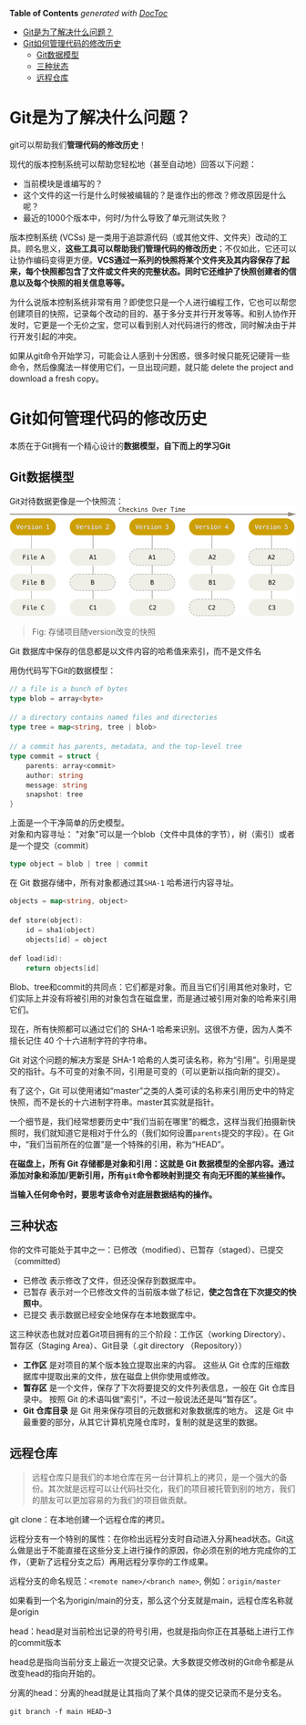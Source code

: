 <!-- START doctoc generated TOC please keep comment here to allow auto update -->
<!-- DON'T EDIT THIS SECTION, INSTEAD RE-RUN doctoc TO UPDATE -->
**Table of Contents**  *generated with [DocToc](https://github.com/thlorenz/doctoc)*

- [Git是为了解决什么问题？](#git%E6%98%AF%E4%B8%BA%E4%BA%86%E8%A7%A3%E5%86%B3%E4%BB%80%E4%B9%88%E9%97%AE%E9%A2%98)
- [Git如何管理代码的修改历史](#git%E5%A6%82%E4%BD%95%E7%AE%A1%E7%90%86%E4%BB%A3%E7%A0%81%E7%9A%84%E4%BF%AE%E6%94%B9%E5%8E%86%E5%8F%B2)
  - [Git数据模型](#git%E6%95%B0%E6%8D%AE%E6%A8%A1%E5%9E%8B)
  - [三种状态](#%E4%B8%89%E7%A7%8D%E7%8A%B6%E6%80%81)
  - [远程仓库](#%E8%BF%9C%E7%A8%8B%E4%BB%93%E5%BA%93)

<!-- END doctoc generated TOC please keep comment here to allow auto update -->


# Git是为了解决什么问题？
git可以帮助我们**管理代码的修改历史**！

现代的版本控制系统可以帮助您轻松地（甚至自动地）回答以下问题：
- 当前模块是谁编写的？
- 这个文件的这一行是什么时候被编辑的？是谁作出的修改？修改原因是什么呢？
- 最近的1000个版本中，何时/为什么导致了单元测试失败？

版本控制系统 (VCSs) 是一类用于追踪源代码（或其他文件、文件夹）改动的工具。顾名思义，**这些工具可以帮助我们管理代码的修改历史**；不仅如此，它还可以让协作编码变得更方便。**VCS通过一系列的快照将某个文件夹及其内容保存了起来，每个快照都包含了文件或文件夹的完整状态。同时它还维护了快照创建者的信息以及每个快照的相关信息等等。**

为什么说版本控制系统非常有用？即使您只是一个人进行编程工作，它也可以帮您创建项目的快照，记录每个改动的目的、基于多分支并行开发等等。和别人协作开发时，它更是一个无价之宝，您可以看到别人对代码进行的修改，同时解决由于并行开发引起的冲突。

如果从git命令开始学习，可能会让人感到十分困惑，很多时候只能死记硬背一些命令，然后像魔法一样使用它们，一旦出现问题，就只能 delete the project and download a fresh copy。

# Git如何管理代码的修改历史
本质在于Git拥有一个精心设计的**数据模型，自下而上的学习Git**
## Git数据模型
Git对待数据更像是一个快照流：
![这是图片](resources/git数据模型.png)
>Fig: 存储项目随version改变的快照

Git 数据库中保存的信息都是以文件内容的哈希值来索引，而不是文件名

用伪代码写下Git的数据模型：
```go
// a file is a bunch of bytes
type blob = array<byte>

// a directory contains named files and directories
type tree = map<string, tree | blob>

// a commit has parents, metadata, and the top-level tree
type commit = struct {
    parents: array<commit>
    author: string
    message: string
    snapshot: tree
}
```
上面是一个干净简单的历史模型。  
对象和内容寻址：
"对象"可以是一个blob（文件中具体的字节），树（索引）或者是一个提交（commit）
```go
type object = blob | tree | commit
```
在 Git 数据存储中，所有对象都通过其`SHA-1` 哈希进行内容寻址。   
```go
objects = map<string, object>

def store(object):
    id = sha1(object)
    objects[id] = object

def load(id):
    return objects[id]
```
Blob、tree和commit的共同点：它们都是对象。而且当它们引用其他对象时，它们实际上并没有将被引用的对象包含在磁盘里，而是通过被引用对象的哈希来引用它们。

现在，所有快照都可以通过它们的 SHA-1 哈希来识别。这很不方便，因为人类不擅长记住 40 个十六进制字符的字符串。

Git 对这个问题的解决方案是 SHA-1 哈希的人类可读名称，称为“引用”。引用是提交的指针。与不可变的对象不同，引用是可变的（可以更新以指向新的提交）。

有了这个，Git 可以使用诸如“master”之类的人类可读的名称来引用历史中的特定快照，而不是长的十六进制字符串。master其实就是指针。

一个细节是，我们经常想要历史中“我们当前在哪里”的概念，这样当我们拍摄新快照时，我们就知道它是相对于什么的（我们如何设置`parents`提交的字段）。在 Git 中，“我们当前所在的位置”是一个特殊的引用，称为“HEAD”。

**在磁盘上，所有 Git 存储都是对象和引用：这就是 Git 数据模型的全部内容。通过添加对象和添加/更新引用，所有`git`命令都映射到提交 有向无环图的某些操作。**

**当输入任何命令时，要思考该命令对底层数据结构的操作。**
## 三种状态
你的文件可能处于其中之一：已修改（modified）、已暂存（staged）、已提交（committed）

- 已修改 表示修改了文件，但还没保存到数据库中。
- 已暂存 表示对一个已修改文件的当前版本做了标记，**使之包含在下次提交的快照中**。
- 已提交 表示数据已经安全地保存在本地数据库中。

这三种状态也就对应着Git项目拥有的三个阶段：工作区（working Directory）、暂存区（Staging Area）、Git目录（.git directory （Repository））  
- **工作区** 是对项目的某个版本独立提取出来的内容。 这些从 Git 仓库的压缩数据库中提取出来的文件，放在磁盘上供你使用或修改。  
- **暂存区** 是一个文件，保存了下次将要提交的文件列表信息，一般在 Git 仓库目录中。 按照 Git 的术语叫做“索引”，不过一般说法还是叫“暂存区”。  
- **Git 仓库目录** 是 Git 用来保存项目的元数据和对象数据库的地方。 这是 Git 中最重要的部分，从其它计算机克隆仓库时，复制的就是这里的数据。
## 远程仓库
> 远程仓库只是我们的本地仓库在另一台计算机上的拷贝，是一个强大的备份。其次就是远程可以让代码社交化，我们的项目被托管到别的地方，我们的朋友可以更加容易的为我们的项目做贡献。
>

git clone：在本地创建一个远程仓库的拷贝。

远程分支有一个特别的属性：在你检出远程分支时自动进入分离head状态。Git这么做是出于不能直接在这些分支上进行操作的原因，你必须在别的地方完成你的工作，（更新了远程分支之后）再用远程分享你的工作成果。

远程分支的命名规范：`<remote name>/<branch name>`, 例如：`origin/master`

如果看到一个名为origin/main的分支，那么这个分支就是main，远程仓库名称就是origin

head：head是对当前检出记录的符号引用，也就是指向你正在其基础上进行工作的commit版本

head总是指向当前分支上最近一次提交记录。大多数提交修改树的Git命令都是从改变head的指向开始的。

分离的head：分离的head就是让其指向了某个具体的提交记录而不是分支名。

`git branch -f main HEAD~3`